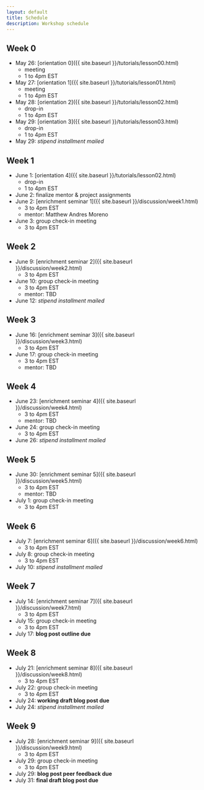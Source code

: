 ```yaml
---
layout: default
title: Schedule
description: Workshop schedule
---
```


## Week 0
* May 26: [orientation 0]({{ site.baseurl }}/tutorials/lesson00.html)
  * meeting
  * 1 to 4pm EST
* May 27: [orientation 1]({{ site.baseurl }}/tutorials/lesson01.html)
  * meeting
  * 1 to 4pm EST
* May 28: [orientation 2]({{ site.baseurl }}/tutorials/lesson02.html)
  * drop-in
  * 1 to 4pm EST
* May 29: [orientation 3]({{ site.baseurl }}/tutorials/lesson03.html)
  * drop-in
  * 1 to 4pm EST
* May 29: *stipend installment mailed*

## Week 1
* June 1: [orientation 4]({{ site.baseurl }}/tutorials/lesson02.html)
  * drop-in
  * 1 to 4pm EST
* June 2: finalize mentor & project assignments
* June 2: [enrichment seminar 1]({{ site.baseurl }}/discussion/week1.html)
  * 3 to 4pm EST
  * mentor: Matthew Andres Moreno
* June 3: group check-in meeting
  * 3 to 4pm EST

## Week 2
* June 9: [enrichment seminar 2]({{ site.baseurl }}/discussion/week2.html)
  * 3 to 4pm EST
* June 10: group check-in meeting
  * 3 to 4pm EST
  * mentor: TBD
* June 12: *stipend installment mailed*

## Week 3
* June 16: [enrichment seminar 3]({{ site.baseurl }}/discussion/week3.html)
  * 3 to 4pm EST
* June 17: group check-in meeting
  * 3 to 4pm EST
  * mentor: TBD

## Week 4
* June 23: [enrichment seminar 4]({{ site.baseurl }}/discussion/week4.html)
  * 3 to 4pm EST
  * mentor: TBD
* June 24: group check-in meeting
  * 3 to 4pm EST
* June 26: *stipend installment mailed*

## Week 5
* June 30: [enrichment seminar 5]({{ site.baseurl }}/discussion/week5.html)
  * 3 to 4pm EST
  * mentor: TBD
* July 1: group check-in meeting
  * 3 to 4pm EST

## Week 6
* July 7: [enrichment seminar 6]({{ site.baseurl }}/discussion/week6.html)
  * 3 to 4pm EST
* July 8: group check-in meeting
  * 3 to 4pm EST
* July 10: *stipend installment mailed*

## Week 7
* July 14: [enrichment seminar 7]({{ site.baseurl }}/discussion/week7.html)
  * 3 to 4pm EST
* July 15: group check-in meeting
  * 3 to 4pm EST
* July 17: **blog post outline due**

## Week 8
* July 21: [enrichment seminar 8]({{ site.baseurl }}/discussion/week8.html)
  * 3 to 4pm EST
* July 22: group check-in meeting
  * 3 to 4pm EST
* July 24: **working draft blog post due**
* July 24: *stipend installment mailed*

## Week 9
* July 28: [enrichment seminar 9]({{ site.baseurl }}/discussion/week9.html)
  * 3 to 4pm EST
* July 29: group check-in meeting
  * 3 to 4pm EST
* July 29: **blog post peer feedback due**
* July 31: **final draft blog post due**
